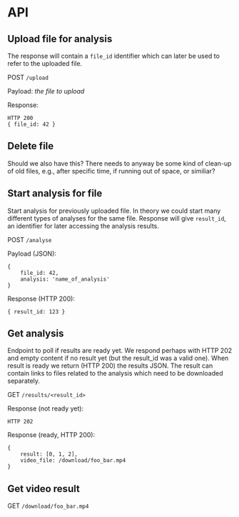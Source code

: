 # API

## Upload file for analysis

The response will contain a `file_id` identifier which can later be used to refer to the uploaded file.

POST `/upload`

Payload: _the file to upload_

Response:

    HTTP 200
    { file_id: 42 }

## Delete file

Should we also have this? There needs to anyway be some kind of clean-up of old files, e.g., after specific time, if running out of space, or similiar?


## Start analysis for file

Start analysis for previously uploaded file. In theory we could start many different types of analyses for the same file. Response will give `result_id`, an identifier for later accessing the analysis results.

POST `/analyse`

Payload (JSON):

    { 
        file_id: 42,
        analysis: 'name_of_analysis'
    }

Response (HTTP 200):

    { result_id: 123 }

## Get analysis

Endpoint to poll if results are ready yet. We respond perhaps with HTTP 202 and empty content if no result yet (but the result_id was a valid one). When result is ready we return (HTTP 200) the results JSON. The result can contain links to files related to the analysis which need to be downloaded separately.

GET `/results/<result_id>`

Response (not ready yet):

    HTTP 202

Response (ready, HTTP 200):

    {
        result: [0, 1, 2],
        video_file: /download/foo_bar.mp4
    }

## Get video result

GET `/download/foo_bar.mp4`
